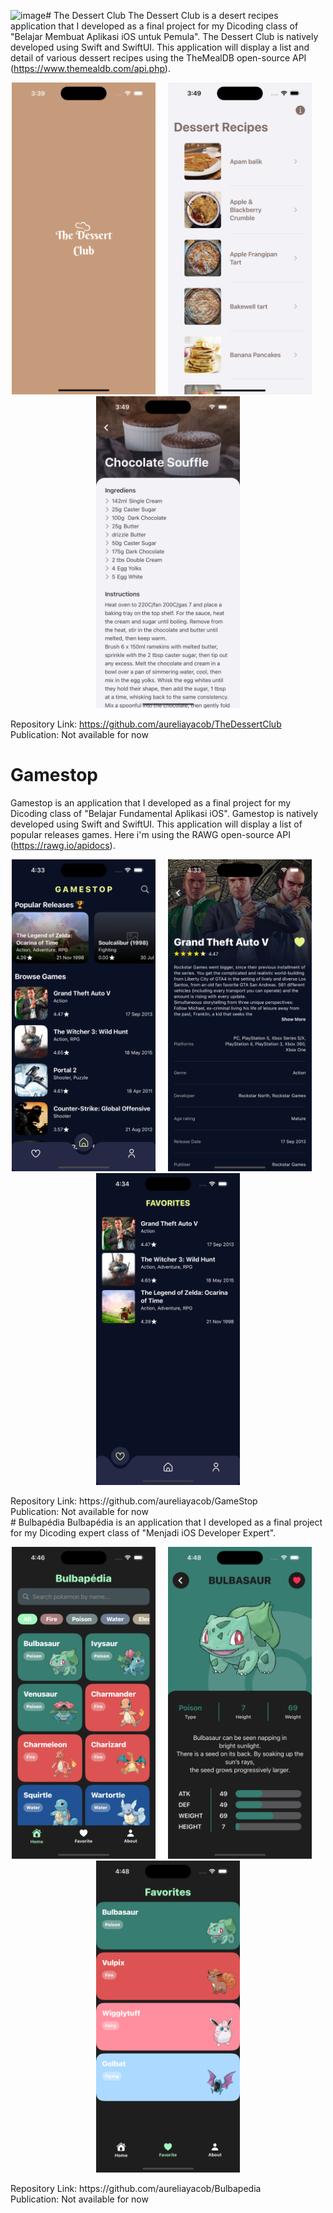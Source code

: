<img width="906" alt="image" src="https://github.com/aureliayacob/MyPortofolio/assets/73729167/3a962dd4-c4a4-41d1-a952-39b6e58b7cb4"># The Dessert Club
The Dessert Club is a desert recipes application that I developed as a final project for my Dicoding class of "Belajar Membuat Aplikasi iOS untuk Pemula".
The Dessert Club is natively developed using Swift and SwiftUI. This application will display a list and detail of various dessert recipes using the TheMealDB open-source API (https://www.themealdb.com/api.php).
<p align="center">
<img src="images/thedessertclub_0.png" width="230" title="">&nbsp;&nbsp;&nbsp;&nbsp;&nbsp;<img src="images/thedessertclub_1.png" width="230" title="">&nbsp;&nbsp;&nbsp;&nbsp;&nbsp;<img src="images/thedessertclub_2.png" width="230" title="">
</p>

Repository Link: https://github.com/aureliayacob/TheDessertClub <br>
Publication: Not available for now
 <br>
# Gamestop
Gamestop is an application that I developed as a final project for my Dicoding class of "Belajar Fundamental Aplikasi iOS".
Gamestop is natively developed using Swift and SwiftUI. This application will display a list of popular releases games. Here i'm using the RAWG open-source API (https://rawg.io/apidocs).
<p align="center">
<img src="images/gamestop1.png" width="230" title="">&nbsp;&nbsp;&nbsp;&nbsp;&nbsp;<img src="images/gamestop2.png" width="230" title="">&nbsp;&nbsp;&nbsp;&nbsp;&nbsp;<img src="images/gamestop3.png" width="230" title="">
</p>
Repository Link: https://github.com/aureliayacob/GameStop <br>
Publication: Not available for now
 <br>
# Bulbapédia
Bulbapédia is an application that I developed as a final project for my Dicoding expert class of "Menjadi iOS Developer Expert".
<p align="center">
<img src="images/bulbapedia1.png" width="230" title="">&nbsp;&nbsp;&nbsp;&nbsp;&nbsp;<img src="images/bulbapedia2.png" width="230" title="">&nbsp;&nbsp;&nbsp;&nbsp;&nbsp;<img src="images/bulbapedia3.png" width="230" title="">
</p>
Repository Link: https://github.com/aureliayacob/Bulbapedia <br>
Publication: Not available for now
